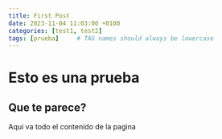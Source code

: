 ```yaml
---
title: First Post
date: 2023-11-04 11:03:00 +0100
categories: [test1, test2]
tags: [prueba]     # TAG names should always be lowercase
---
```

# Esto es una prueba
## Que te parece?
<p>Aqui va todo el contenido de la pagina</p>

